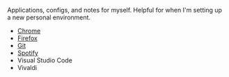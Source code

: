 Applications, configs, and notes for myself. Helpful for when I'm setting up a new personal environment.
- [Chrome](https://www.google.com/chrome/)
- [Firefox](https://www.mozilla.org/en-US/firefox/new/)
- [Git](https://git-scm.com/)
- [Spotify](https://www.spotify.com/us/download/other/)
- Visual Studio Code
- Vivaldi
